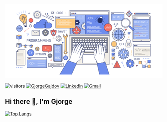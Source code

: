 <img src="./banner.svg" alt="Colorful banner with hands working computer">

![visitors](https://visitor-badge.laobi.icu/badge?page_id=gjorgegajdov)
[![GjorgeGajdov](https://img.shields.io/badge/gjorgegajdov.com-blue?flat&logo=About.me&logoColor=white)](https://gjorgegajdov.com)
[![Linkedln](https://img.shields.io/badge/LinkedIn-blue?style=flat&logo=linkedin&labelColor=blue)](https://www.linkedin.com/in/gjorge-gajdov-4458b818a)
[![Gmail](https://img.shields.io/badge/Gmail-D14836?style=flat&logo=gmail&logoColor=white)](mailto:gjorgegajdov@gmail.com)

## Hi there 👋, I'm Gjorge

<!--
**GjorgeGajdov/GjorgeGajdov** is a ✨ _special_ ✨ repository because its `README.md` (this file) appears on your GitHub profile.

Here are some ideas to get you started:

- 🔭 I’m currently working on ...
- 🌱 I’m currently learning ...
- 👯 I’m looking to collaborate on ...
- 🤔 I’m looking for help with ...
- 💬 Ask me about ...
- 📫 How to reach me: ...
- 😄 Pronouns: ...
- ⚡ Fun fact: ...
-->

[![Top Langs](https://github-readme-stats-gjorgegajdov.vercel.app/api/top-langs/?username=gjorgegajdov&layout=compact)](https://github.com/gjorgegajdov/github-readme-stats)
